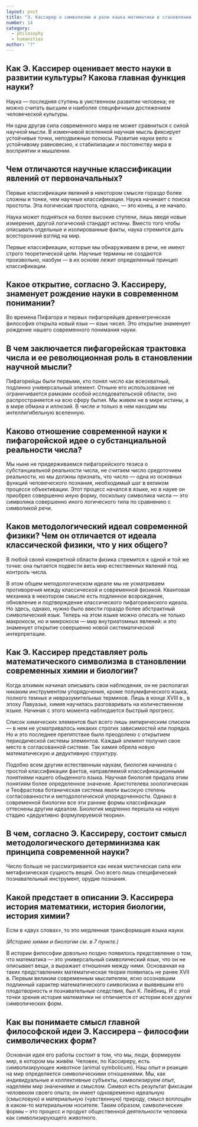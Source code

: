 ```yaml
---
layout: post
title: "Э. Кассирер о символизме и роли языка математики в становлении науки"
number: 14
category:
  - philosophy
  - humanities
author: "?"
---
```


## Как Э. Кассирер оценивает место науки в развитии культуры? Какова главная функция науки?
Наука — последняя ступень в умственном развитии человека; ее можно считать высшим и наиболее специфичным достижением человеческой культуры.

Ни одна другая сила современного мира не может сравниться с силой научной мысли. В изменчивой вселенной научная мысль фиксирует устойчивые точки, неподвижные полюсы. Развитие науки вело к устойчивому равновесию, к стабилизации и постоянству мира в восприятии и мышлении.

## Чем отличаются научные классификации явлений от первоначальных?
Первые классификации явлений в некотором смысле гораздо более сложны и тонки, чем научные классификации. Наука начинает с поиска простоты. Эта логическая простота, однако, — это конец, а не начало.

Наука может подняться на более высокие ступени, лишь введя новые измерения, другой логический стандарт истины. Вместо того чтобы описывать отдельные и изолированные факты, наука стремится дать всесторонний взгляд на мир.

Первые классификации, которые мы обнаруживаем в речи, не имеют строго теоретической цели. Научные термины не создаются произвольно, наобум — в их основе лежит определенный принцип классификации. 

## Какое открытие, согласно Э. Кассиреру, знаменует рождение науки в современном понимании?
Во времена Пифагора и первых пифагорейцев древнегреческая философия открыла новый язык — язык чисел. Это открытие знаменует рождение нашего современного понимания науки.

## В чем заключается пифагорейская трактовка числа и ее революционная роль в становлении научной мысли?
Пифагорейцы были первыми, кто понял число как всеохватный, подлинно универсальный элемент. Отныне его использование не ограничивается рамками особой исследовательской области, оно распространяется на всю сферу бытия. Мы живем не в мире истины, а в мире обмана и иллюзий. В числе и только в нем находим мы интеллигибельную вселенную.

## Каково отношение современной науки к пифагорейской идее о субстанциальной реальности числа?
Мы ныне не придерживаемся пифагорейского тезиса о субстанциальной реальности числа, не считаем число средоточием реальности, но мы должны признать, что число — одна из основных функций человеческого познания, необходимый шаг в великом процессе объективации. Этот процесс начался в языке, но в науке он приобрел совершенно иную форму, поскольку символика числа — это символика совершенно иного логического типа по сравнению с символикой речи.

## Каков методологический идеал современной физики? Чем он отличается от идеала классической физики, что у них общего?
В любой своей конкретной области физика стремится к одной и той же точке: она пытается подвести весь мир естественных явлений под контроль числа.

В этом общем методологическом идеале мы не усматриваем противоречия между классической и современной физикой. Квантовая механика в некотором смысле есть подлинное возрождение, обновление и подтверждение классического пифагореанского идеала. Но здесь, однако, нужно было ввести гораздо более абстрактный символический язык. Теперь на этом языке можно описать не только макрокосм, но и микрокосм — мир внутриатомных явлений: и это знаменует открытие совершенно новой систематической интерпретации. 

## Как Э. Кассирер представляет роль математического символизма в становлении современных химии и биологии?
Когда алхимик начинал описывать свои наблюдения, он не располагал никаким инструментом упорядочения, кроме полумифического языка, полного темных и невразумительных терминов. Лишь в конце XVIII в., в эпоху Лавуазье, химия научилась разговаривать на количественном языке. Начиная с этого момента наблюдается быстрый прогресс. 

Список химических элементов был всего лишь эмпирическим списком — в нем не усматривалось никаких строгих зависимостей или порядка. Но и это последнее препятствие было преодолено с открытием периодической системы элементов. Каждый элемент получил свое место в согласованной системе. Так химия обрела новую математическую и дедуктивную структуру.

Подобно всем другим естественным наукам, биология начинала с простой классификации фактов, направляемой классификационными понятиями нашего обыденного языка. Научная биология придала этим понятиям более определенное значение. Аристотелева зоологическая и Теофрастова ботаническая система явили высокую степень согласованности и методологической упорядоченности. Однако в современной биологии все эти ранние формы классификации оттеснены другим идеалом. Биология медленно перешла на новую стадию «дедуктивно формулируемой теории».

## В чем, согласно Э. Кассиреру, состоит смысл методологического детерминизма как принципа современной науки?
Число больше не рассматривается как некая мистическая сила или метафизическая сущность вещей. Оно всего лишь специфический познавательный инструмент, орудие познания.

## Какой предстает в описании Э. Кассирера история математики, история биологии, история химии?
Если в «двух словах», то это медленная трансформация языка науки.

*(Историю химии и биологии см. в 7 пункте.)*

В истории философии довольно поздно появилось представление о том, что математика — это универсальный символический язык, что он не описывает вещи, а выражает отношения между ними. Основанная на таких представлениях математическая теория появилась не ранее XVII в. Первым великим современным мыслителем, ясно осознавшим подлинный характер математического символизма и выявившим его плодотворность и познавательные следствия, был К. Лейбниц. И с этой точки зрения история математики не отличается от истории всех других символических форм.

## Как вы понимаете смысл главной философской идеи Э. Кассирера – философии символических форм?
Основная идея его работы состоит в том, что мы, люди, формируем мир, в котором мы живём. Человек, по Кассиреру, есть символизирующее животное (animal symbolicum). Наш опыт и реакция на мир определяется символическими отношениями. Мы, как индивидуальные и коллективные субъекты, символизируем опыт, наделяем мир значениями и смыслом. Символ есть результат фиксации человеком своего опыта; он имеет одновременно идеальную (смысловую) и материальную (чувственную) природу, смысл воплощён в каком-то материальном носителе. Таким образом, символические формы – это процесс и продукт общественной деятельности человека как символизирующего животного.
